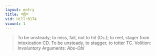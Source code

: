 ```yaml
---
layout: entry
title: འཁྱོར་
vid: Hill:0174
vcount: 1
---
```

> To be unsteady; to miss, fail, not to hit (Cs\.); to reel, stager from intoxication CD\. To be unsteady, to stagger, to totter TC\.
> Volition: _Involuntary_
> Arguments: _Abs-Obl_


